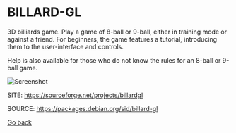 # BILLARD-GL

 3D billiards game.
 Play a game of 8-ball or 9-ball, either in training mode
 or against a friend. For beginners, the game features a 
 tutorial, introducing them to the user-interface and 
 controls. 
 
 Help is also available for those who do not know the rules
 for an 8-ball or 9-ball game. 
 
 ![Screenshot](https://screenshots.debian.net/shrine/screenshot/1753/simage/large-025b1765a6e4c45f1a373f50f1d619dd.png)
 
 SITE: https://sourceforge.net/projects/billardgl

 SOURCE: https://packages.debian.org/sid/billard-gl

 [Go back](https://portable-linux-apps.github.io/apps.html)
